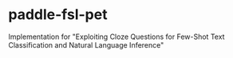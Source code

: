 # paddle-fsl-pet
Implementation for "Exploiting Cloze Questions for Few-Shot Text Classification and Natural Language Inference"
